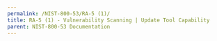 ```yaml
---
permalink: /NIST-800-53/RA-5 (1)/
title: RA-5 (1) - Vulnerability Scanning | Update Tool Capability
parent: NIST-800-53 Documentation
---
```

